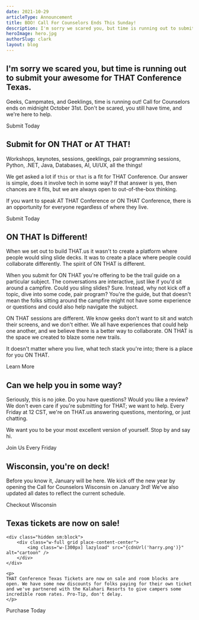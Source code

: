 ```yaml
---
date: 2021-10-29
articleType: Announcement
title: BOO! Call For Counselors Ends This Sunday!
description: I'm sorry we scared you, but time is running out to submit your awesome for THAT Conference Texas.
heroImage: hero.jpg
authorSlug: clark
layout: blog
---
```


<script>
	export let slug;
	
	import image from '$blog/image';
	import { Standard as StandardLink } from '$elements/links';


	const { cdnUrl } = image(slug);

</script>

## I'm sorry we scared you, but time is running out to submit your awesome for THAT Conference Texas.

Geeks, Campmates, and Geeklings, time is running out! Call for Counselors ends on midnight October 31st. Don't be scared, you still have time, and we're here to help.

<div class="py-10 w-full grid place-content-center">
	<StandardLink href="/call-for-counselors/">Submit Today</StandardLink>
</div>

## Submit for ON THAT or AT THAT!

Workshops, keynotes, sessions, geeklings, pair programming sessions, Python, .NET, Java, Databases, AI, UI/UX, all the things!

We get asked a lot if `this` or `that` is a fit for THAT Conference. Our answer is simple, does it involve tech in some way? If that answer is yes, then chances are it fits, but we are always open to out-of-the-box thinking.

If you want to speak AT THAT Conference or ON THAT Conference, there is an opportunity for everyone regardless of where they live.

<div class="py-10 w-full grid place-content-center">
	<StandardLink href="/call-for-counselors/">Submit Today</StandardLink>
</div>

## ON THAT Is Different!

When we set out to build THAT.us it wasn't to create a platform where people would sling slide decks. It was to create a place where people could collaborate differently. The spirit of ON THAT is different.

When you submit for ON THAT you're offering to be the trail guide on a particular subject. The conversations are interactive, just like if you'd sit around a campfire. Could you sling slides? Sure. Instead, why not kick off a topic, dive into some code, pair program? You're the guide, but that doesn't mean the folks sitting around the campfire might not have some experience or questions and could also help navigate the subject.

ON THAT sessions are different. We know geeks don't want to sit and watch their screens, and we don't either. We all have experiences that could help one another, and we believe there is a better way to collaborate. ON THAT is the space we created to blaze some new trails.

It doesn't matter where you live, what tech stack you're into; there is a place for you ON THAT.

<div class="py-10 w-full grid place-content-center">
	<StandardLink href="/blog/posts/2021-10-21-what-is-that/">Learn More</StandardLink>
</div>

## Can we help you in some way?

Seriously, this is no joke. Do you have questions? Would you like a review? We don't even care if you're submitting for THAT; we want to help. Every Friday at 12 CST, we're on THAT.us answering questions, mentoring, or just chatting.

We want you to be your most excellent version of yourself. Stop by and say hi.

<div class="py-10 w-full grid place-content-center">
	<StandardLink href="/activities/">Join Us Every Friday</StandardLink>
</div>

## Wisconsin, you're on deck!

Before you know it, January will be here. We kick off the new year by opening the Call for Counselors Wisconsin on January 3rd! We've also updated all dates to reflect the current schedule.

<div class="py-10 w-full grid place-content-center">
	<StandardLink href="/events/wi/2022">Checkout Wisconsin</StandardLink>
</div>

## Texas tickets are now on sale!

<div class="flex space-x-8 items-center">

    <div class="hidden sm:block">
    	<div class="w-full grid place-content-center">
    		<img class="w-[300px] lazyload" src="{cdnUrl('harry.png')}" alt="cartoon" />
    	</div>
    </div>

    <p>
    THAT Conference Texas Tickets are now on sale and room blocks are open. We have some new discounts for folks paying for their own ticket and we've partnered with the Kalahari Resorts to give campers some incredible room rates. Pro-Tip, don't delay.
    </p>

</div>

<div class="py-10 w-full grid place-content-center">
	<StandardLink href="/events/tx/2022/tickets/">Purchase Today</StandardLink>
</div>
